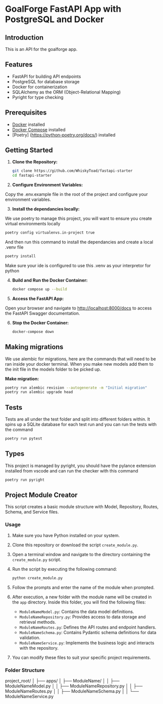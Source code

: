 # GoalForge FastAPI App with PostgreSQL and Docker

## Introduction

This is an API for the goalforge app.

## Features

- FastAPI for building API endpoints
- PostgreSQL for database storage
- Docker for containerization
- SQLAlchemy as the ORM (Object-Relational Mapping)
- Pyright for type checking

## Prerequisites

- [Docker](https://www.docker.com/) installed
- [Docker Compose](https://docs.docker.com/compose/) installed
- [Poetry] (<https://python-poetry.org/docs/>) installed

## Getting Started

1. **Clone the Repository:**

   ```bash
   git clone https://github.com/WhiskyToad/fastapi-starter
   cd fastapi-starter
   ```

2. **Configure Environment Variables:**

Copy the .env.example file in the root of the project and configure your environment variables.

3. **Install the dependancies locally:**

We use poetry to manage this project, you will want to ensure you create virtual environments locally

   ```bash
   poetry config virtualenvs.in-project true
   ```

And then run this command to install the dependancies and create a local .venv file

   ```bash
   poetry install
   ```

Make sure your ide is configured to use this .venv as your interpretor for python

4. **Build and Run the Docker Container:**

   ```bash
   docker compose up --build

   ```

5. **Access the FastAPI App:**

Open your browser and navigate to <http://localhost:8000/docs> to access the FastAPI Swagger documentation.

6. **Stop the Docker Container:**

   ```bash
   docker-compose down
   ```

## Making migrations

We use alembic for migrations, here are the commands that will need to be ran inside your docker terminal. When you make new models add them to the init file in the models folder to be picked up.

**Make migration:**

```bash
poetry run alembic revision --autogenerate -m "Initial migration"
poetry run alembic upgrade head
```

## Tests

Tests are all under the test folder and split into different folders within. It spins up a SQLite database for each test run and you can run the tests with the command

   ```bash
   poetry run pytest
   ```

## Types

This project is managed by pyright, you should have the pylance extension installed from vscode and can run the checker with this command

   ```bash
   poetry run pyright
   ```

## Project Module Creator

This script creates a basic module structure with Model, Repository, Routes, Schema, and Service files.

### Usage

1. Make sure you have Python installed on your system.

2. Clone this repository or download the script `create_module.py`.

3. Open a terminal window and navigate to the directory containing the `create_module.py` script.

4. Run the script by executing the following command:

    ```bash
    python create_module.py
    ```

5. Follow the prompts and enter the name of the module when prompted.

6. After execution, a new folder with the module name will be created in the `app` directory. Inside this folder, you will find the following files:
    - `ModuleNameModel.py`: Contains the data model definitions.
    - `ModuleNameRepository.py`: Provides access to data storage and retrieval methods.
    - `ModuleNameRoutes.py`: Defines the API routes and endpoint handlers.
    - `ModuleNameSchema.py`: Contains Pydantic schema definitions for data validation.
    - `ModuleNameService.py`: Implements the business logic and interacts with the repository.

7. You can modify these files to suit your specific project requirements.

### Folder Structure

project_root/
│
├── apps/
│ ├── ModuleName/
│ │ ├── ModuleNameModel.py
│ │ ├── ModuleNameRepository.py
│ │ ├── ModuleNameRoutes.py
│ │ ├── ModuleNameSchema.py
│ │ └── ModuleNameService.py
